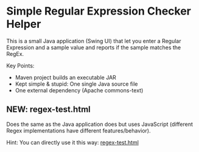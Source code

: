 # Simple Regular Expression Checker Helper
This is a small Java application (Swing UI) that let
you enter a Regular Expression and a sample value and
reports if the sample matches the RegEx.

Key Points:
* Maven project builds an executable JAR
* Kept simple & stupid: One single Java source file
* One external dependency (Apache commons-text)

## NEW: regex-test.html
Does the same as the Java application does but uses JavaScript (different Regex implementations have different features/behavior).

Hint: You can directly use it this way: [regex-test.html](https://raw.githack.com/adi-f/regex-test/master/regex-test.html)
